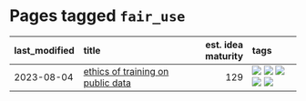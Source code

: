 # Pages tagged `fair_use`

|last_modified|title|est. idea maturity|tags
|:---|:---|---:|:---|
|2023-08-04|[ethics of training on public data](../ethics_of_public_data.md)|129|[![](https://img.shields.io/badge/tag-ai_ethics-36f98)](../tags/ai_ethics.md) [![](https://img.shields.io/badge/tag-ethics-3a9a4f)](../tags/ethics.md) [![](https://img.shields.io/badge/tag-fair_use-d9f12f)](../tags/fair_use.md) [![](https://img.shields.io/badge/tag-philosophy-e6ab9)](../tags/philosophy.md) [![](https://img.shields.io/badge/tag-remix_culture-fe76cf)](../tags/remix_culture.md)|